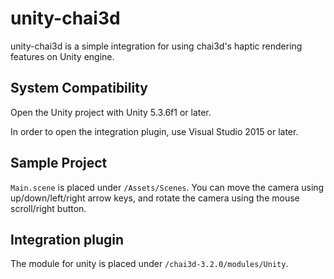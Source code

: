 # unity-chai3d

unity-chai3d is a simple integration for using chai3d's haptic rendering features on Unity engine.

## System Compatibility

Open the Unity project with Unity 5.3.6f1 or later.

In order to open the integration plugin, use Visual Studio 2015 or later.

## Sample Project

 `Main.scene` is placed under `/Assets/Scenes`. You can move the camera using up/down/left/right arrow keys, and rotate the camera using the mouse scroll/right button. 

## Integration plugin

The module for unity is placed under `/chai3d-3.2.0/modules/Unity`.
